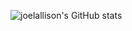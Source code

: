 ![joelallison's GitHub stats](https://github-readme-stats.vercel.app/api?username=joelallisona&show_icons=true&theme=dracula)
